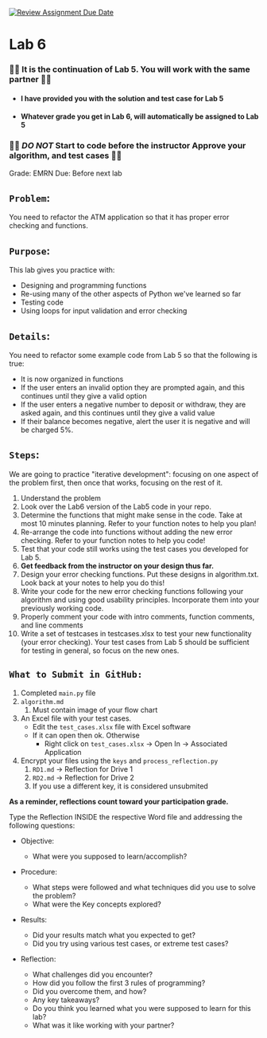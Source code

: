 [![Review Assignment Due Date](https://classroom.github.com/assets/deadline-readme-button-22041afd0340ce965d47ae6ef1cefeee28c7c493a6346c4f15d667ab976d596c.svg)](https://classroom.github.com/a/PsN1WEhu)
# Lab 6

### 🔴🔴 It is the continuation of Lab 5. You will work with the same partner 🔴🔴
- ####  I have provided you with the solution and test case for Lab 5
- ####  Whatever grade you get in Lab 6, will automatically be assigned to Lab 5
### 🔴🔴 *DO NOT* Start to code before the instructor Approve your algorithm, and test cases 🔴🔴

Grade: EMRN 
Due: Before next lab

## `Problem`: 
You need to refactor the ATM application so that it has proper error checking and functions.

## `Purpose`: 
This lab gives you practice with:
* Designing and programming functions
* Re-using many of the other aspects of Python we've learned so far
* Testing code
* Using loops for input validation and error checking

## `Details`:
You need to refactor some example code from Lab 5 so that the following is true:
* It is now organized in functions
* If the user enters an invalid option they are prompted again, and this continues until they give a valid option
* If the user enters a negative number to deposit or withdraw, they are asked again, and this continues until they give a valid value
* If their balance becomes negative, alert the user it is negative and will be charged 5%.

## `Steps`:
We are going to practice "iterative development": focusing on one aspect of the problem first, then once that works, focusing on the rest of it.

1. Understand the problem
2. Look over the Lab6 version of the Lab5 code in your repo.
3. Determine the functions that might make sense in the code. Take at most 10 minutes planning. Refer to your function notes to help you plan!
4. Re-arrange the code into functions without adding the new error checking. Refer to your function notes to help you code!
5. Test that your code still works using the test cases you developed for Lab 5.
6. **Get feedback from the instructor on your design thus far.**
7. Design your error checking functions. Put these designs in algorithm.txt. Look back at your notes to help you do this!
8. Write your code for the new error checking functions following your algorithm and using good usability principles. Incorporate them into your previously working code.
9. Properly comment your code with intro comments, function comments, and line comments
10. Write a set of testcases in testcases.xlsx to test your new functionality (your error checking). Your test cases from Lab 5 should be sufficient for testing in general, so focus on the new ones.

## `What to Submit in GitHub:`

1. Completed `main.py` file  
2. `algorithm.md`
   1. Must contain image of your flow chart
3. An Excel file with your test cases.  
    - Edit the `test_cases.xlsx` file with Excel software 
    - If it can open then ok. Otherwise
      - Right click on `test_cases.xlsx` -> Open In -> Associated Application
4. Encrypt your files using the `keys` and `process_reflection.py`
   1. `RD1.md` -> Reflection for Drive 1
   2. `RD2.md` -> Reflection for Drive 2
   3. If you use a different key, it is considered unsubmited

**As a reminder, reflections count toward your participation grade.**

Type the Reflection INSIDE the respective Word file and addressing the following questions:

 - Objective:
   - What were you supposed to learn/accomplish?

 - Procedure:
   - What steps were followed and what techniques did you use to solve the problem?
   - What were the Key concepts explored?

 - Results:
   - Did your results match what you expected to get? 
   - Did you try using various test cases, or extreme test cases?
  
 - Reflection:
   - What challenges did you encounter? 
   - How did you follow the first 3 rules of programming?
   - Did you overcome them, and how? 
   - Any key takeaways? 
   - Do you think you learned what you were supposed to learn for this lab? 
   - What was it like working with your partner?